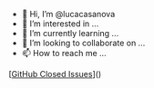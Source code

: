 - 👋 Hi, I’m @lucacasanova
- 👀 I’m interested in ...
- 🌱 I’m currently learning ...
- 💞️ I’m looking to collaborate on ...
- 📫 How to reach me ...

<!---
lucacasanova/lucacasanova is a ✨ special ✨ repository because its `README.md` (this file) appears on your GitHub profile.
You can click the Preview link to take a look at your changes.
--->
[[GitHub Closed Issues](https://img.shields.io/github/issues-closed/badges/shields?branch=master&label=Closed%20Issues&logo=GitHub&logoColor=ffffff&labelColor=282828&style=flat)]()

